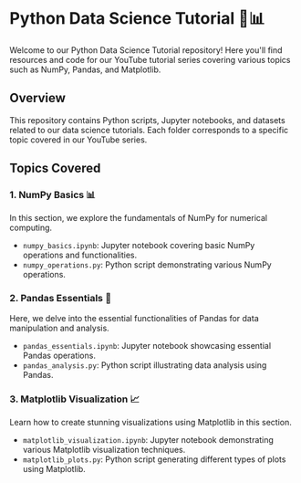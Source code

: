 # Python Data Science Tutorial 🐍📊

Welcome to our Python Data Science Tutorial repository! Here you'll find resources and code for our YouTube tutorial series covering various topics such as NumPy, Pandas, and Matplotlib.

## Overview

This repository contains Python scripts, Jupyter notebooks, and datasets related to our data science tutorials. Each folder corresponds to a specific topic covered in our YouTube series.

## Topics Covered

### 1. NumPy Basics 📊

In this section, we explore the fundamentals of NumPy for numerical computing.

- `numpy_basics.ipynb`: Jupyter notebook covering basic NumPy operations and functionalities.
- `numpy_operations.py`: Python script demonstrating various NumPy operations.

### 2. Pandas Essentials 🐼

Here, we delve into the essential functionalities of Pandas for data manipulation and analysis.

- `pandas_essentials.ipynb`: Jupyter notebook showcasing essential Pandas operations.
- `pandas_analysis.py`: Python script illustrating data analysis using Pandas.

### 3. Matplotlib Visualization 📈

Learn how to create stunning visualizations using Matplotlib in this section.

- `matplotlib_visualization.ipynb`: Jupyter notebook demonstrating various Matplotlib visualization techniques.
- `matplotlib_plots.py`: Python script generating different types of plots using Matplotlib.
